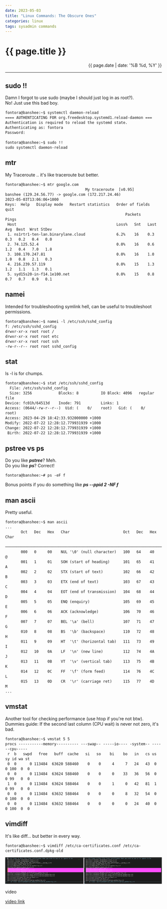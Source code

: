 ```yaml
---
date: 2023-05-03 
title: "Linux Commands: The Obscure Ones"
categories: linux
tags: sysadmin commands
---
```


# {{ page.title }}

<div style="text-align: right;">{{ page.date | date: '%B %d, %Y' }}</div>

---

## sudo !!

Damn I forgot to use sudo (maybe I should just log in as root?).\
No! Just use this bad boy.

```shell
fontora@banshee:~$ systemctl daemon-reload
==== AUTHENTICATING FOR org.freedesktop.systemd1.reload-daemon ===
Authentication is required to reload the systemd state.
Authenticating as: fontora
Password:

fontora@banshee:~$ sudo !!
sudo systemctl daemon-reload
```

## mtr

My Traceroute .. it's like traceroute but better.

```shell
fontora@banshee:~$ mtr google.com
                                    My traceroute  [v0.95]
banshee (129.24.56.77) -> google.com (172.217.24.46)              2023-05-03T13:06:06+1000
Keys:  Help   Display mode   Restart statistics   Order of fields   quit
                                                      Packets               Pings
 Host                                             Loss%   Snt   Last   Avg  Best  Wrst StDev
 1. ns1rtr1-ten-lan.binarylane.cloud              6.2%    16    0.3   0.3   0.2   0.4   0.0
 2. 74.125.52.4                                   0.0%    16    0.6   1.2   0.4   7.0   1.8
 3. 108.170.247.81                                0.0%    16    1.0   1.0   0.8   2.1   0.3
 4. 216.239.57.119                                0.0%    15    1.3   1.2   1.1   1.3   0.1
 5. syd15s20-in-f14.1e100.net                     0.0%    15    0.8   0.7   0.7   0.9   0.1
```

## namei

Intended for troubleshooting symlink hell, can be useful to troubleshoot permissions.

```shell
fontora@banshee:~$ namei -l /etc/ssh/sshd_config
f: /etc/ssh/sshd_config
drwxr-xr-x root root /
drwxr-xr-x root root etc
drwxr-xr-x root root ssh
-rw-r--r-- root root sshd_config
```

## stat

ls -l is for chumps.

```shell
fontora@banshee:~$ stat /etc/ssh/sshd_config
  File: /etc/ssh/sshd_config
  Size: 3256            Blocks: 8          IO Block: 4096   regular file
Device: fc01h/64513d    Inode: 791         Links: 1
Access: (0644/-rw-r--r--)  Uid: (    0/    root)   Gid: (    0/    root)
Access: 2023-04-29 18:42:33.932000000 +1000
Modify: 2022-07-22 12:28:12.779931939 +1000
Change: 2022-07-22 12:28:12.779931939 +1000
 Birth: 2022-07-22 12:28:12.779931939 +1000
```

## pstree vs ps

Do you like ***pstree***? Meh.\
Do you like ***ps***? Correct!

```shell
fontora@banshee:~# ps -eF f
```

Bonus points if you do something like ***ps --ppid 2 -NF f***

## man ascii

Pretty useful.

```shell
fontora@banshee:~$ man ascii
...
       Oct   Dec   Hex   Char                        Oct   Dec   Hex   Char
       ────────────────────────────────────────────────────────────────────────
       000   0     00    NUL '\0' (null character)   100   64    40    @
       001   1     01    SOH (start of heading)      101   65    41    A
       002   2     02    STX (start of text)         102   66    42    B
       003   3     03    ETX (end of text)           103   67    43    C
       004   4     04    EOT (end of transmission)   104   68    44    D
       005   5     05    ENQ (enquiry)               105   69    45    E
       006   6     06    ACK (acknowledge)           106   70    46    F
       007   7     07    BEL '\a' (bell)             107   71    47    G
       010   8     08    BS  '\b' (backspace)        110   72    48    H
       011   9     09    HT  '\t' (horizontal tab)   111   73    49    I
       012   10    0A    LF  '\n' (new line)         112   74    4A    J
       013   11    0B    VT  '\v' (vertical tab)     113   75    4B    K
       014   12    0C    FF  '\f' (form feed)        114   76    4C    L
       015   13    0D    CR  '\r' (carriage ret)     115   77    4D    M
...
```

## vmstat

Another tool for checking performance (use htop if you're not btw).\
Dummies guide: If the second last column (CPU wait) is never not zero, it's bad.

```shell
fontora@banshee:~$ vmstat 5 5
procs -----------memory---------- ---swap-- -----io---- -system-- ------cpu-----
 r  b   swpd   free   buff  cache   si   so    bi    bo   in   cs us sy id wa st
 0  0      0 113484  63620 588460    0    0     4     7   24   43  0  0 100  0  0
 0  0      0 113484  63624 588460    0    0     0    33   36   56  0  0 99   0  0
 1  0      0 113484  63624 588464    0    0     1     0   42   81  1  0 99   0  0
 0  0      0 113484  63632 588464    0    0     0     8   32   54  0  0 100  0  0
 0  0      0 113484  63632 588464    0    0     0     0   24   40  0  0 100  0  0
```

## vimdiff

It's like diff... but better in every way.

```shell
fontora@banshee:~$ vimdiff /etc/ca-certificates.conf /etc/ca-certificates.conf.dpkg-old
```

[![vimdiff](/public/images/2023-05-03-vimdiff.png)](/public/images/2023-05-03-vimdiff.png)

video

[video link](https://youtu.be/iWowJBRMtpc?t=90s)
